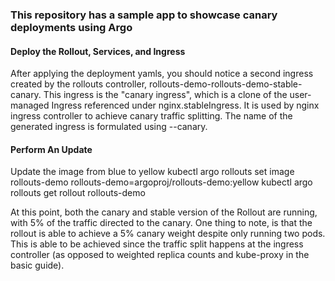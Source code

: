 ### This repository has a sample app to showcase canary deployments using Argo

#### Deploy  the Rollout, Services, and Ingress

After applying the deployment yamls, you should  notice a second ingress created by the rollouts controller, rollouts-demo-rollouts-demo-stable-canary. This ingress is the "canary ingress", which is a clone of the user-managed Ingress referenced under nginx.stableIngress. It is used by nginx ingress controller to achieve canary traffic splitting. The name of the generated ingress is formulated using <ROLLOUT-NAME>-<INGRESS-NAME>-canary.

#### Perform An Update

Update the image from blue to yellow
kubectl argo rollouts set image rollouts-demo rollouts-demo=argoproj/rollouts-demo:yellow
kubectl argo rollouts get rollout rollouts-demo

At this point, both the canary and stable version of the Rollout are running, with 5% of the traffic directed to the canary. One thing to note, is that the rollout is able to achieve a 5% canary weight despite only running two pods. This is able to be achieved since the traffic split happens at the ingress controller (as opposed to weighted replica counts and kube-proxy in the basic guide).
